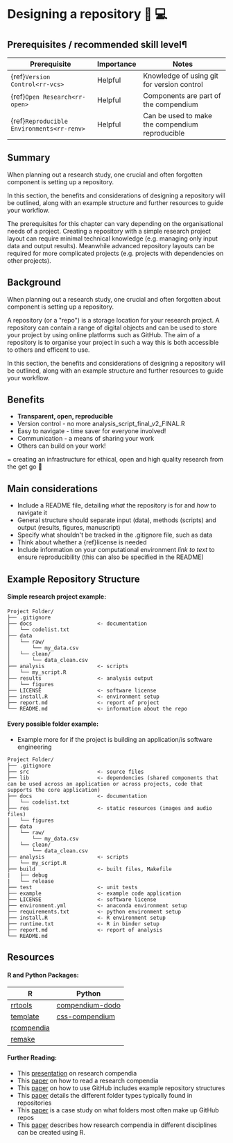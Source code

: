 # Designing a repository :file_folder: :computer: 

## Prerequisites / recommended skill level¶

| Prerequisite | Importance | Notes |
| -------------|------------|-------|
| {ref}`Version Control<rr-vcs>` | Helpful | Knowledge of using git for version control |
| {ref}`Open Research<rr-open>` | Helpful | Components are part of the compendium |
| {ref}`Reproducible Environments<rr-renv>` | Helpful | Can be used to make the compendium reproducible |



## Summary 
When planning out a research study, one crucial and often forgotten component is setting up a repository. 

In this section, the benefits and considerations of designing a repository will be outlined, along with an example structure and further resources to guide your workflow.

The prerequisites for this chapter can vary depending on the organisational needs of a project. Creating a repository with a simple research project layout can require minimal technical knowledge (e.g. managing only input data and output results). Meanwhile advanced repository layouts can be required for more complicated projects (e.g. projects with dependencies on other projects).


## Background
When planning out a research study, one crucial and often forgotten about component is setting up a repository. 

A repository (or a "repo") is a storage location for your research project. A repository can contain a range of digital objects and can be used to store your project by using online platforms such as GitHub. The aim of a repository is to organise your project in such a way this is both accessible to others and efficent to use. 


In this section, the benefits and considerations of designing a repository will be outlined, along with an example structure and further resources to guide your workflow.

## Benefits
- **Transparent, open, reproducible**
- Version control - no more analysis_script_final_v2_FINAL.R 
- Easy to navigate - time saver for everyone involved!
- Communication - a means of sharing your work 
- Others can build on your work! 

= creating an infrastructure for ethical, open and high quality research from the get go :tada: 

## Main considerations
- Include a README file, detailing _what_ the repository is for and _how_ to navigate it 
- General structure should separate input (data), methods (scripts) and output (results, figures, manuscript)
- Specify what shouldn't be tracked in the .gitignore file, such as data
- Think about whether a {ref}license<rr-licensing>  is needed  
- Include information on your computational environment _link to text_ to ensure reproducibility (this can also be specified in the README)

## Example Repository Structure 
#### Simple research project example:
```
Project Folder/
├── .gitignore                          
├── docs                     <- documentation
│   └── codelist.txt 
├── data
│   └── raw/
│       └── my_data.csv
│   └── clean/
│       └── data_clean.csv
├── analysis                 <- scripts
│   └── my_script.R
├── results                  <- analysis output     
│   └── figures
├── LICENSE                  <- software license
├── install.R                <- environment setup
├── report.md                <- report of project
└── README.md                <- information about the repo
```


#### Every possible folder example:
- Example more for if the project is building an application/is software engineering
```
Project Folder/
├── .gitignore                          
├── src                      <- source files
├── lib                      <- dependencies (shared components that can be used across an application or across projects, code that supports the core application)
├── docs                     <- documentation
│   └── codelist.txt 
├── res                      <- static resources (images and audio files)
│   └── figures
├── data
│   └── raw/
│       └── my_data.csv
│   └── clean/
│       └── data_clean.csv
├── analysis                 <- scripts
│   └── my_script.R
├── build                    <- built files, Makefile
|   ├── debug
|   └── release
├── test                     <- unit tests
├── example                  <- example code application
├── LICENSE                  <- software license
├── environment.yml          <- anaconda environment setup   
├── requirements.txt         <- python environment setup
├── install.R                <- R environment setup
├── runtime.txt              <- R in binder setup
├── report.md                <- report of analysis
└── README.md  
```

## Resources

#### R and Python Packages:

|    R     | Python | 
| -------- | -------|
|[rrtools](https://annakrystalli.me/rrresearch/10_compendium.html)|[compendium-dodo](https://pypi.org/project/compendium-dodo/)|
|[template](https://github.com/Pakillo/template)|[css-compendium](https://pypi.org/project/ccs-compendium/)|
|[rcompendia](https://github.com/FRBCesab/rcompendium)| |
|[remake](https://github.com/richfitz/remake)| |

#### Further Reading:
- This [presentation](https://mbjoseph.github.io/intro-research-compendia/#1) on research compendia
- This [paper](https://arxiv.org/abs/1806.09525) on how to read a research compendia
- This [paper](https://journals.plos.org/ploscompbiol/article?id=10.1371/journal.pcbi.1004947)  on how to use GitHub includes example repository structures
- This [paper](https://arxiv.org/abs/2102.12727) details the different folder types typically found in repositories
- This [paper](http://mockiene.com/papers/folder-short.pdf) is a case study on what folders most often make up GitHub repos
- This [paper](https://www.tandfonline.com/doi/abs/10.1080/00031305.2017.1375986) describes how research compendia in different disciplines can be created using R. 
